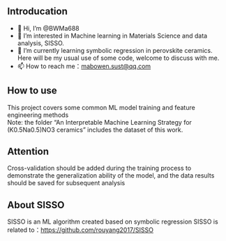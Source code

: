 Introducation
-------------
- 👋 Hi, I’m @BWMa688
- 👀 I’m interested in Machine learning in Materials Science and data analysis, SISSO.
- 🌱 I’m currently learning symbolic regression in perovskite ceramics. Here will be my usual use of some code, welcome to discuss with me.
- 📫 How to reach me：mabowen.sust@qq.com 

How to use
-------------
This project covers some common ML model training and feature engineering methods  
Note: the folder “An Interpretable Machine Learning Strategy for (K0.5Na0.5)NO3 ceramics” includes the dataset of this work.

Attention
-------------
Cross-validation should be added during the training process to demonstrate the generalization ability of the model, and the data results should be saved for subsequent analysis

About SISSO
-------------
SISSO is an ML algorithm created based on symbolic regression
SISSO is related to：https://github.com/rouyang2017/SISSO



<!---
BWMa688/BWMa688 is a ✨ special ✨ repository because its `README.md` (this file) appears on your GitHub profile.
You can click the Preview link to take a look at your changes.
--->
